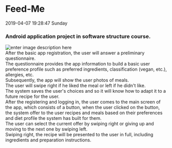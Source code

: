 # Feed-Me
2019-04-07 19:28:47 Sunday
### Android application project in software structure course.
![enter image description here](http://i.picasion.com/pic89/b92385da3f1df4b41cc0da1feeb2883a.gif)  
After the basic app registration, the user will answer a preliminary questionnaire.  
The questionnaire provides the app information to build a basic user preference profile such as preferred ingredients,   classification (vegan, etc.), allergies, etc.  
Subsequently, the app will show the user photos of meals.  
The user will swipe right if he liked the meal or left if he didn't like.  
The system saves the user's choices and so it will know how to adapt it to a future recipe for the user.  
After the registering and logging in, the user comes to the main screen of the app, which consists of a button, when the user clicked on the button, the system offer to the user recipes and meals based on their preferences and diet profile the system has built for them.  
The user can select the current offer by swiping right or giving up and moving to the next one by swiping left.  
Swiping right, the recipe will be presented to the user in full, including ingredients and preparation instructions.

